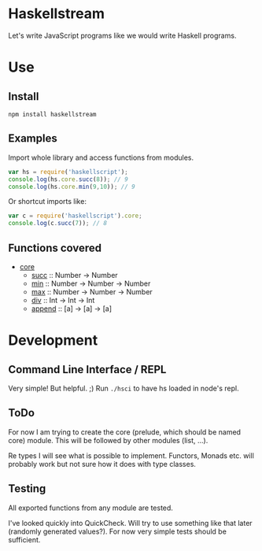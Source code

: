 Haskellstream
=============

Let's write JavaScript programs like we would write Haskell programs. 

Use
===

Install
-------

    npm install haskellstream

Examples
--------

Import whole library and access functions from modules.

```JavaScript
var hs = require('haskellscript');
console.log(hs.core.succ(8)); // 9
console.log(hs.core.min(9,10)); // 9
```

Or shortcut imports like:

```JavaScript
var c = require('haskellscript').core;
console.log(c.succ(7)); // 8
```

Functions covered
-----------------

* [core](lib/core.js)
  * [succ](lib/core.js#L1) :: Number -> Number
  * [min](lib/core.js#L5) :: Number -> Number -> Number
  * [max](lib/core.js#L13) :: Number -> Number -> Number
  * [div](lib/core.js#L21) :: Int -> Int -> Int
  * [append](lib/core.js#L33) :: [a] -> [a] -> [a]

Development
===========

Command Line Interface / REPL
-----------------------------

Very simple! But helpful. ;) Run `./hsci` to have hs loaded in node's repl.

ToDo
----

For now I am trying to create the core (prelude, which should be named core)
module. This will be followed by other modules (list, ...).

Re types I will see what is possible to implement. Functors, Monads etc. will
probably work but not sure how it does with type classes.

Testing
-------

All exported functions from any module are tested.

I've looked quickly into QuickCheck. Will try to use something like that later
(randomly generated values?). For now very simple tests should be sufficient.
